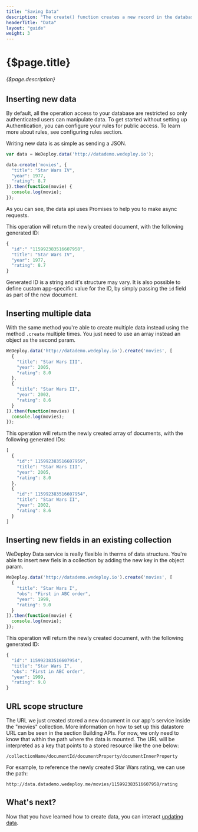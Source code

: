 ```yaml
---
title: "Saving Data"
description: "The create() function creates a new record in the database using the current attributes. It then returns the newly saved object in the Promise response."
headerTitle: "Data"
layout: "guide"
weight: 3
---
```


# {$page.title}

###### {$page.description}

<article id="1">

## Inserting new data

<aside>

By default, all the operation access to your database are restricted so only authenticated users can manipulate data. To get started without setting up Authentication, you can configure your rules for public access. To learn more about rules, see configuring rules section.

</aside>

Writing new data is as simple as sending a JSON.

```javascript
var data = WeDeploy.data('http://datademo.wedeploy.io');

data.create('movies', {
  "title": "Star Wars IV",
  "year": 1977,
  "rating": 8.7
}).then(function(movie) {
  console.log(movie);
});

```
As you can see, the data api uses Promises to help you to make async requests.

This operation will return the newly created document, with the following generated ID:

```javascript
{
  "id":" "115992383516607958",
  "title": "Star Wars IV",
  "year": 1977,
  "rating": 8.7
}
```

Generated ID is a string and it's structure may vary. It is also possible to define custom app-specific value for the ID, by simply passing the `id` field as part of the new document.

</article>

<article id="2">

## Inserting multiple data

With the same method you're able to create multiple data instead using the method `.create` multiple times.
You just need to use an array instead an object as the second param.

```javascript
WeDeploy.data('http://datademo.wedeploy.io').create('movies', [
  {
    "title": "Star Wars III",
    "year": 2005,
    "rating": 8.0
  },
  {
    "title": "Star Wars II",
    "year": 2002,
    "rating": 8.6
  }
]).then(function(movies) {
  console.log(movies);
});

```

This operation will return the newly created array of documents, with the following generated IDs:

```javascript
[
  {
    "id":" 115992383516607959",
    "title": "Star Wars III",
    "year": 2005,
    "rating": 8.0
  },
  {
    "id":" 115992383516607954",
    "title": "Star Wars II",
    "year": 2002,
    "rating": 8.6
  }
]
```

</article>

<article id="3">

## Inserting new fields in an existing collection

WeDeploy Data service is really flexible in therms of data structure. You're able to insert new fiels in a collection by adding the new key in the object param.

```javascript
WeDeploy.data('http://datademo.wedeploy.io').create('movies', [
  {
    "title": "Star Wars I",
    "obs": "First in ABC order",
    "year": 1999,
    "rating": 9.0
  }
]).then(function(movie) {
  console.log(movie);
});

```

This operation will return the newly created document, with the following generated ID:

```javascript
{
  "id":" 115992383516607954",
  "title": "Star Wars I",
  "obs": "First in ABC order",
  "year": 1999,
  "rating": 9.0
}
```

</article>

<article id="4">

## URL scope structure

The URL we just created stored a new document in our app's service inside the "movies" collection. More information on how to set up this datastore URL can be seen in the section Building APIs. For now, we only need to know that within the path where the data is mounted. The URL will be interpreted as a key that points to a stored resource like the one below:

```text
/collectionName/documentId/documentProperty/documentInnerProperty
```

For example, to reference the newly created Star Wars rating, we can use the path:

```text
http://data.datademo.wedeploy.me/movies/115992383516607958/rating
```

</article>

## What's next?

Now that you have learned how to create data, you can interact [updating data](/docs/data/js/updating-data.html).
